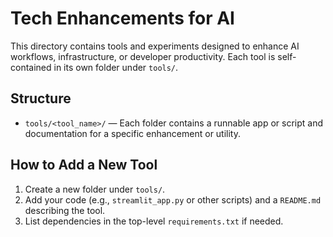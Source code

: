 # Tech Enhancements for AI

This directory contains tools and experiments designed to enhance AI workflows, infrastructure, or developer productivity. Each tool is self-contained in its own folder under `tools/`.

## Structure

- `tools/<tool_name>/` — Each folder contains a runnable app or script and documentation for a specific enhancement or utility.

## How to Add a New Tool

1. Create a new folder under `tools/`.
2. Add your code (e.g., `streamlit_app.py` or other scripts) and a `README.md` describing the tool.
3. List dependencies in the top-level `requirements.txt` if needed. 